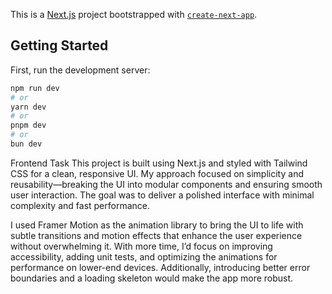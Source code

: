 This is a [Next.js](https://nextjs.org) project bootstrapped with [`create-next-app`](https://nextjs.org/docs/app/api-reference/cli/create-next-app).

## Getting Started

First, run the development server:

```bash
npm run dev
# or
yarn dev
# or
pnpm dev
# or
bun dev
```

Frontend Task
This project is built using Next.js and styled with Tailwind CSS for a clean, responsive UI. My approach focused on simplicity and reusability—breaking the UI into modular components and ensuring smooth user interaction. The goal was to deliver a polished interface with minimal complexity and fast performance.

I used Framer Motion as the animation library to bring the UI to life with subtle transitions and motion effects that enhance the user experience without overwhelming it. With more time, I’d focus on improving accessibility, adding unit tests, and optimizing the animations for performance on lower-end devices. Additionally, introducing better error boundaries and a loading skeleton would make the app more robust.
